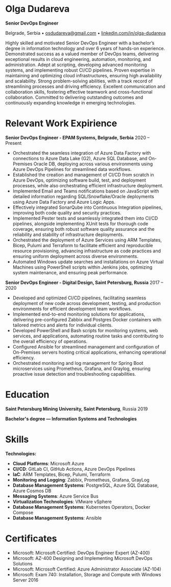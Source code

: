 # **Olga Dudareva**

**Senior DevOps Engineer**

Belgrade, Serbia • [osdudareva@gmail.com](mailto:osdudareva@gmail.com) • [linkedin.com/in/olga-dudareva](https://www.linkedin.com/in/olga-dudareva/)

Highly skilled and motivated Senior DevOps Engineer with a bachelor’s degree in information technology and over 6 years of hands-on experience. Demonstrated success as a valued member of DevOps teams, delivering exceptional results in cloud engineering, automation, monitoring, and administration. Adept at scripting, developing advanced monitoring systems, and implementing robust CI/CD pipelines. Proven expertise in maintaining and optimizing cloud infrastructures, ensuring high availability and scalability. Strong problem-solving abilities, with a track record of streamlining processes and driving efficiency. Excellent communication and collaboration skills, fostering effective teamwork and cross-functional collaboration. Committed to delivering outstanding outcomes and continuously expanding knowledge in emerging technologies.

# **Relevant Work Expirience**

**Senior DevOps Engineer - EPAM Systems, Belgrade, Serbia** 2020 – Present

- Orchestrated the seamless integration of Azure Data Factory with connections to Azure Data Lake (G2), Azure SQL Database, and On-Premises Oracle DB, deploying across various environments using Azure DevOps Pipelines for streamlined data workflows.
- Established the creation and management of CI/CD from scratch in Azure DevOps, optimizing software build, test, and deployment processes, while also orchestrating efficient infrastructure deployment.
- Implemented Email and Teams notifications based on JavaScript with detailed information regarding SQL/Snowflake/Oracle deployments using Azure Data Factory and Azure Logic Apps.
- Effectively integrated SonarQube into Continuous Integration pipelines, improving both code quality and security practices.
- Implemented Pester tests and seamlessly integrated them into CI/CD pipelines, alongside implementing XUnit tests for thorough code coverage, ensuring both robust software quality assurance and the reliability and stability of infrastructure deployments.
- Orchestrated the deployment of Azure Services using ARM Templates, Bicep, Pulumi and Terraform to facilitate efficient and reproducible resource provisioning, advancing infrastructure as code practices and ensuring uniform deployment across diverse environments.
- Automated Windows update searches and installations on Azure Virtual Machines using PowerShell scripts within Jenkins jobs, optimizing system maintenance, and ensuring peak performance.

**Senior DevOps Engineer - Digital Design, Saint Petersburg, Russia** 2017 – 2020

- Developed and optimized CI/CD pipelines, facilitating seamless deployment of new code across development, testing, and production environments for efficient development team workflows.
- Implemented end-to-end monitoring solutions for applications, delivering pre-configured Zabbix and Postgres Docker containers with tailored metrics and alerts for individual clients.
- Developed PowerShell and Bash scripts for monitoring systems, web services, and applications, automating routine tasks and contributing to the overall efficiency of operations.
- Configured Ansible for streamlined management and configuration of On-Premises servers hosting critical applications, enhancing operational efficiency.
- Orchestrated monitoring and log management for Spring Boot microservices using Prometheus, Grafana, and Graylog, ensuring proactive issue detection and troubleshooting capabilities.

# **Education**

**Saint Petersburg Mining University, Saint Petersburg**, Russia 2019

**Bachelor's degree — Information Systems and Technologies**

# **Skills**

**Technologies:**

- **Cloud Platforms**: Microsoft Azure
- **CI/CD**: GitLab CI, GitHub Actions, Azure DevOps Pipelines
- **IaC**: ARM Templates, Bicep, Pulumi, Terraform
- **Monitoring and Logging**: Zabbix, Prometheus, Grafana, GrayLog
- **Database Management Systems**: PostgreSQL, Azure SQL Database, Azure Cosmos DB
- **Messaging Systems**: Azure Service Bus
- **Virtualization Technologies**: VMware vSphere
- **Database Management Systems**: Kubernetes Operators, Docker Compose
- **Database Management Systems**: Ansible

# **Certificates**

- Microsoft: Microsoft Certified: DevOps Engineer Expert (AZ-400)
- Microsoft: AZ-400 Designing and Implementing Microsoft DevOps Solutions
- Microsoft: Microsoft Certified: Azure Administrator Associate (AZ-104)
- Microsoft: Exam 740: Installation, Storage and Compute with Windows Server 2016
